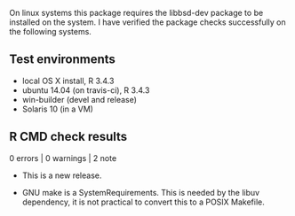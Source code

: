 On linux systems this package requires the libbsd-dev package to be installed
on the system. I have verified the package checks successfully on the following
systems.

## Test environments
* local OS X install, R 3.4.3
* ubuntu 14.04 (on travis-ci), R 3.4.3
* win-builder (devel and release)
* Solaris 10 (in a VM)

## R CMD check results

0 errors | 0 warnings | 2 note

* This is a new release.

* GNU make is a SystemRequirements.
  This is needed by the libuv dependency, it is not practical to convert this
  to a POSIX Makefile.
